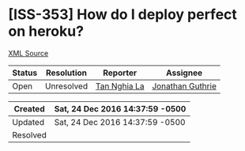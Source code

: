 # [ISS-353] How do I deploy perfect on heroku?

[XML Source](../xml/ISS-353.xml)
<p></p>





Status|Resolution|Reporter|Assignee
------|----------|--------|--------
Open|Unresolved|[Tan Nghia La](ninila)|[Jonathan Guthrie]($jono)





Created|Sat, 24 Dec 2016 14:37:59 -0500
-------|--------------
Updated|Sat, 24 Dec 2016 14:37:59 -0500
Resolved|





